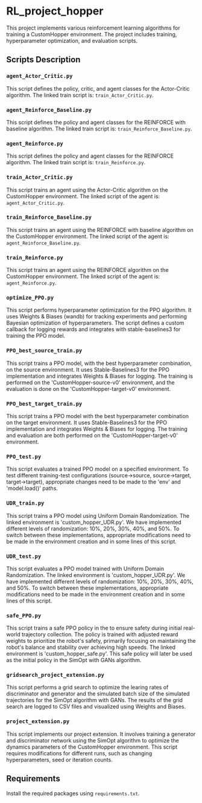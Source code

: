 # RL_project_hopper
This project implements various reinforcement learning algorithms for training a CustomHopper environment. The project includes training, hyperparameter optimization, and evaluation scripts.

## Scripts Description

### `agent_Actor_Critic.py`

This script defines the policy, critic, and agent classes for the Actor-Critic algorithm. 
The linked train script is: `train_Actor_Critic.py`.

### `agent_Reinforce_Baseline.py`

This script defines the policy and agent classes for the REINFORCE with baseline algorithm.
The linked train script is: `train_Reinforce_Baseline.py`.

### `agent_Reinforce.py`

This script defines the policy and agent classes for the REINFORCE algorithm.
The linked train script is: `train_Reinforce.py`.

### `train_Actor_Critic.py`

This script trains an agent using the Actor-Critic algorithm on the CustomHopper environment. 
The linked script of the agent is: `agent_Actor_Critic.py`.

### `train_Reinforce_Baseline.py`

This script trains an agent using the REINFORCE with baseline algorithm on the CustomHopper environment. 
The linked script of the agent is: `agent_Reinforce_Baseline.py`.

### `train_Reinforce.py`

This script trains an agent using the REINFORCE algorithm on the CustomHopper environment. 
The linked script of the agent is: `agent_Reinforce.py`.

### `optimize_PPO.py`

This script performs hyperparameter optimization for the PPO algorithm.
It uses Weights & Biases (wandb) for tracking experiments and performing Bayesian optimization of hyperparameters. 
The script defines a custom callback for logging rewards and integrates with stable-baselines3 for training the PPO model.

### `PPO_best_source_train.py`

This script trains a PPO model, with the best hyperparameter combination, on the source environment.
It uses Stable-Baselines3 for the PPO implementation and integrates Weights & Biases for logging.
The training is performed on the 'CustomHopper-source-v0' environment, and the evaluation is done on the 'CustomHopper-target-v0' environment.

### `PPO_best_target_train.py`

This script trains a PPO model with the best hyperparameter combination on the target environment.
It uses Stable-Baselines3 for the PPO implementation and integrates Weights & Biases for logging.
The training and evaluation are both performed on the 'CustomHopper-target-v0' environment.

### `PPO_test.py`

This script evaluates a trained PPO model on a specified environment.
To test different training-test configurations (source->source, source->target, target->target), 
appropriate changes need to be made to the 'env' and 'model.load()' paths.

### `UDR_train.py`

This script trains a PPO model using Uniform Domain Randomization.
The linked environment is 'custom_hopper_UDR.py'.
We have implemented different levels of randomization: 10%, 20%, 30%, 40%, and 50%.
To switch between these implementations, appropriate modifications need to be made in the environment creation and in some lines of this script.

### `UDR_test.py`

This script evaluates a PPO model trained with Uniform Domain Randomization.
The linked environment is 'custom_hopper_UDR.py'.
We have implemented different levels of randomization: 10%, 20%, 30%, 40%, and 50%.
To switch between these implementations, appropriate modifications need to be made in the environment creation and in some lines of this script.

### `safe_PPO.py`

This script trains a safe PPO policy in the to ensure safety during initial real-world trajectory collection. 
The policy is trained with adjusted reward weights to prioritize the robot's safety, primarily focusing on maintaining the robot's balance 
and stability over achieving high speeds. The linked environment is 'custom_hopper_safe.py'.
This safe policy will later be used as the initial policy in the SimOpt with GANs algorithm.

### `gridsearch_project_extension.py`

This script performs a grid search to optimize the learing rates of discriminator and generator and the simulated batch size of the simulated trajectories for the SimOpt algorithm with GANs.
The results of the grid search are logged to CSV files and visualized using Weights and Biases.

### `project_extension.py`

This script implements our project extension. It involves training a generator and discriminator 
network using the SimOpt algorithm to optimize the dynamics parameters of the CustomHopper environment.
This script requires modifications for different runs, such as changing hyperparameters, seed or iteration counts.

## Requirements

Install the required packages using `requirements.txt`.
